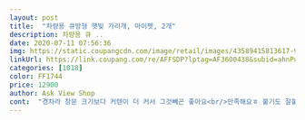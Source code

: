 ```yaml
---
layout: post 
title:  "차량용 큐방형 햇빛 가리개, 마이펫, 2개" 
description: 차량용 큐 ..
date: 2020-07-11 07:56:36 
img: https://static.coupangcdn.com/image/retail/images/43589415813617-9889a217-2287-406a-93a1-787a3e8c1ea4.jpg 
linkUrl: https://link.coupang.com/re/AFFSDP?lptag=AF3600438&subid=ahnPublicAsk&pageKey=1272571392&itemId=2277568081&vendorItemId=70274719869&traceid=V0-113-89260a35797bb26d 
categories: [1018] 
color: FF1744 
price: 12900 
author: Ask View Shop 
cont:  "경차라 창문 크기보다 커텐이 더 커서 그것빼곤 좋아요<br/>만족해요ㅎ 붙기도 잘붙고, 커튼처럼 쓸수있고.<br/>.<br/>붙이는거도 총 7개예요.<br/><br/>암막커튼 재질로 붙일수도 있고 양쪽 끝 붙인후 줄로 커텐 닫았다 열었다 할수 있네요<br/>암막커튼같은 그런 천이구요.<br/> 저희 어머님차가 마티즈라 창이 작지만.<br/>.<br/><br/>여름이니 차안에서 아이가 햇빛 때문에 더워해서 구입했네요.<br/> 약간 냄새가 나서 환기 잘 되는 곳에 걸어두었다가 사용해야 겠네요.<br/> 박음질도 잘되어있고 여분의 붙이는 부속품도 하나 더 있어서 좋아요.<br/> 크기도 크고 그림도 이쁘네요.<br/> 색상은 흰색은 아니고 약간 아이보리네요.<br/><br/>" 
---
```

